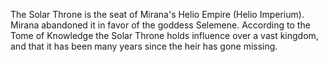 The Solar Throne is the seat of  Mirana's Helio Empire (Helio Imperium). Mirana abandoned it in favor of the goddess Selemene.
According to the  Tome of Knowledge the Solar Throne holds influence over a vast kingdom, and that it has been many years since the heir has gone missing.
